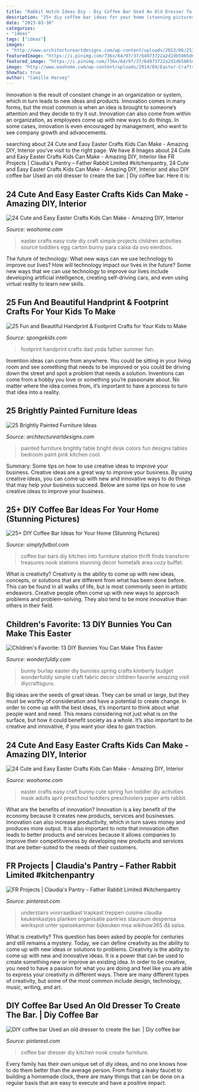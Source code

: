```yaml
---
title: "Rabbit Hutch Ideas Diy - Diy Coffee Bar Used An Old Dresser To Create The Bar."
description: "25+ diy coffee bar ideas for your home (stunning pictures)"
date: "2023-03-30"
categories:
- "ideas"
tags: ["ideas"]
images:
- "http://www.architectureartdesigns.com/wp-content/uploads/2013/06/253-630x942.jpg"
featuredImage: "https://i.pinimg.com/736x/64/97/37/64973722a2d1db5865d6ee3f7ba4d140.jpg"
featured_image: "https://i.pinimg.com/736x/64/97/37/64973722a2d1db5865d6ee3f7ba4d140.jpg"
image: "http://www.woohome.com/wp-content/uploads/2014/04/Easter-Crafts-for-Kids-13.jpg"
ShowToc: true
author: "Camille Harvey"
---
```



Innovation is the result of constant change in an organization or system, which in turn leads to new ideas and products. Innovation comes in many forms, but the most common is when an idea is brought to someone’s attention and they decide to try it out. Innovation can also come from within an organization, as employees come up with new ways to do things. In some cases, innovation is even encouraged by management, who want to see company growth and advancements.

	

		
searching about 24 Cute and Easy Easter Crafts Kids Can Make - Amazing DIY, Interior you've visit to the right page. We have 8 Images about 24 Cute and Easy Easter Crafts Kids Can Make - Amazing DIY, Interior like FR Projects | Claudia&#039;s Pantry – Father Rabbit Limited #kitchenpantry, 24 Cute and Easy Easter Crafts Kids Can Make - Amazing DIY, Interior and also DIY coffee bar Used an old dresser to create the bar. | Diy coffee bar. Here it is:
		
    
## 24 Cute And Easy Easter Crafts Kids Can Make - Amazing DIY, Interior

<img loading=lazy src="http://www.woohome.com/wp-content/uploads/2014/04/Easter-Crafts-for-Kids-13.jpg" onerror="this.onerror=null;this.src='https://tse4.mm.bing.net/th?id=OIP.yXZUr71uCjzuAEkAQDiawQHaOH&amp;pid=15.1';" alt="24 Cute and Easy Easter Crafts Kids Can Make - Amazing DIY, Interior">

_Source: woohome.com_

>easter crafts easy cute diy craft simple projects children activities source toddlers egg carton bunny para caixa da ovo eierdoos. 

	

The future of technology: What new ways can we use technology to improve our lives?
How will technology impact our lives in the future? Some new ways that we can use technology to improve our lives include developing artificial intelligence, creating self-driving cars, and even using virtual reality to learn new skills.

    
## 25 Fun And Beautiful Handprint &amp; Footprint Crafts For Your Kids To Make

<img loading=lazy src="http://spongekids.com/wp-content/uploads/2015/05/handprint-footprint-crafts/31-handprint-footprint-crafts.jpg" onerror="this.onerror=null;this.src='https://tse4.mm.bing.net/th?id=OIP.DJKQM2tLX9XSEUfmsNoROQHaJ4&amp;pid=15.1';" alt="25 Fun and Beautiful Handprint &amp; Footprint Crafts for Your Kids to Make">

_Source: spongekids.com_

>footprint handprint crafts dad yoda father summer fun. 

	

Invention ideas can come from anywhere. You could be sitting in your living room and see something that needs to be improved or you could be driving down the street and spot a problem that needs a solution. Inventions can come from a hobby you love or something you’re passionate about. No matter where the idea comes from, it’s important to have a process to turn that idea into a reality.

    
## 25 Brightly Painted Furniture Ideas

<img loading=lazy src="http://www.architectureartdesigns.com/wp-content/uploads/2013/06/253-630x942.jpg" onerror="this.onerror=null;this.src='https://tse4.mm.bing.net/th?id=OIP.sDEQrrEc9YdJ9UsCdI0XQwHaLE&amp;pid=15.1';" alt="25 Brightly Painted Furniture Ideas">

_Source: architectureartdesigns.com_

>painted furniture brightly table bright desk colors fun designs tables bedroom paint pink kitchen cool. 

	

Summary: Some tips on how to use creative ideas to improve your business.
Creative ideas are a great way to improve your business. By using creative ideas, you can come up with new and innovative ways to do things that may help your business succeed. Below are some tips on how to use creative ideas to improve your business.

    
## 25+ DIY Coffee Bar Ideas For Your Home (Stunning Pictures)

<img loading=lazy src="https://simplyfutbol.com/wp-content/uploads/2017/04/word-image-10.jpeg" onerror="this.onerror=null;this.src='https://tse4.mm.bing.net/th?id=OIP.S7xVRK5s5w35z4AR4P-mngHaJ4&amp;pid=15.1';" alt="25+ DIY Coffee Bar Ideas for Your Home (Stunning Pictures)">

_Source: simplyfutbol.com_

>coffee bar bars diy kitchen into furniture station thrift finds transform treasures nook stations stunning decor hometalk area cozy buffet. 

	

What is creativity?
Creativity is the ability to come up with new ideas, concepts, or solutions that are different from what has been done before. This can be found in all walks of life, but is most commonly seen in artistic endeavors. Creative people often come up with new ways to approach problems and problem-solving. They also tend to be more innovative than others in their field.

    
## Children&#039;s Favorite: 13 DIY Bunnies You Can Make This Easter

<img loading=lazy src="http://cdn.wonderfuldiy.com/wp-content/uploads/2017/03/Burlap-bunny-682x1024.jpeg" onerror="this.onerror=null;this.src='https://tse1.mm.bing.net/th?id=OIP.i4zaov8dlLmJc_YLJ-ye2wHaLH&amp;pid=15.1';" alt="Children&#039;s Favorite: 13 DIY Bunnies You Can Make This Easter">

_Source: wonderfuldiy.com_

>bunny burlap easter diy bunnies spring crafts kimberly budget wonderfuldiy simple craft fabric decor children favorite amazing visit diycraftsguru. 

	

Big ideas are the seeds of great ideas. They can be small or large, but they must be worthy of consideration and have a potential to create change. In order to come up with the best ideas, it’s important to think about what people want and need. This means considering not just what is on the surface, but how it could benefit society as a whole. It’s also important to be creative and innovative, if you want your idea to gain traction.

    
## 24 Cute And Easy Easter Crafts Kids Can Make - Amazing DIY, Interior

<img loading=lazy src="http://www.woohome.com/wp-content/uploads/2014/04/Easter-Crafts-for-Kids-7.jpg" onerror="this.onerror=null;this.src='https://tse1.mm.bing.net/th?id=OIP.kRY8IV7Ds53ND63zSPrWmgHaJ6&amp;pid=15.1';" alt="24 Cute and Easy Easter Crafts Kids Can Make - Amazing DIY, Interior">

_Source: woohome.com_

>easter crafts easy craft bunny cute spring fun toddler diy activities mask adults april preschool toddlers preschoolers paper arts rabbit. 

	

What are the benefits of innovation?
Innovation is a key benefit of the economy because it creates new products, services and businesses. Innovation can also increase productivity, which in turn saves money and produces more output. It is also important to note that innovation often leads to better products and services because it allows companies to improve their competitiveness by developing new products and services that are better-suited to the needs of their customers.

    
## FR Projects | Claudia&#039;s Pantry – Father Rabbit Limited #kitchenpantry

<img loading=lazy src="https://i.pinimg.com/originals/39/75/c9/3975c97c9488c206a6c9e3583ae57795.jpg" onerror="this.onerror=null;this.src='https://tse4.mm.bing.net/th?id=OIP.BxotqFoVLoRVe6PNqj4LBQHaJ5&amp;pid=15.1';" alt="FR Projects | Claudia&#039;s Pantry – Father Rabbit Limited #kitchenpantry">

_Source: pinterest.com_

>understairs voorraadkast trapkast treppen cuisine claudia keukenkastjes planken organisatie pantries stauraum despensa werkspot unter speisekammer bijkeuken msa wikihow365 đã salsa. 

	

What is creativity? This question has been asked by people for centuries and still remains a mystery. Today, we can define creativity as the ability to come up with new ideas or solutions to problems.
Creativity is the ability to come up with new and innovative ideas. It is a power that can be used to create something new or improve an existing idea. In order to be creative, you need to have a passion for what you are doing and feel like you are able to express your creativity in different ways. There are many different types of creativity, but some of the most common include design, technology, music, writing, and art.

    
## DIY Coffee Bar Used An Old Dresser To Create The Bar. | Diy Coffee Bar

<img loading=lazy src="https://i.pinimg.com/736x/64/97/37/64973722a2d1db5865d6ee3f7ba4d140.jpg" onerror="this.onerror=null;this.src='https://tse4.mm.bing.net/th?id=OIP.YvQv7KpFa4AIFXLYFBY59gHaLK&amp;pid=15.1';" alt="DIY coffee bar Used an old dresser to create the bar. | Diy coffee bar">

_Source: pinterest.com_

>coffee bar dresser diy kitchen nook create furniture. 

	

Every family has their own unique set of diy ideas, and no one knows how to do them better than the average person. From fixing a leaky faucet to building a homemade clock, there are many things that can be done on a regular basis that are easy to execute and have a positive impact.


